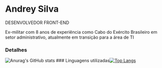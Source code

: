 # Andrey Silva
DESENVOLVEDOR FRONT-END

Ex-militar com 8 anos de experiência como Cabo do Exército Brasileiro
em setor administrativo, atualmente em transição para a área de TI

### Detalhes
![Anurag's GitHub stats](https://github-readme-stats.vercel.app/api?username=andreyklaveren&show_icon=true&rank_icon=github&theme=dark&hide=contribs,prs) ### Linguagens utilizadas[![Top Langs](https://github-readme-stats.vercel.app/api/top-langs/?username=andreyklaveren&layout=donut&theme=dark)](https://github.com/andreyklaveren/github-readme-stats)
